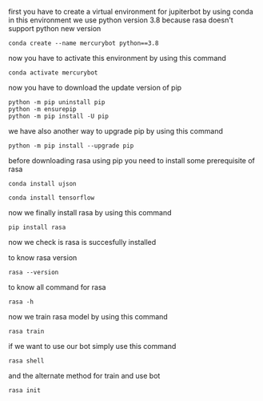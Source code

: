 first you have to create a virtual environment for jupiterbot by using conda
in this environment we use python version 3.8 because rasa doesn't support python new version
```
conda create --name mercurybot python==3.8
```
now you have to activate this environment by using this command
```
conda activate mercurybot
```
now you have to download the update version of pip
```
python -m pip uninstall pip
python -m ensurepip
python -m pip install -U pip
```
we have also another way to upgrade pip by using this command
```
python -m pip install --upgrade pip
```
before downloading rasa using pip you need to install some prerequisite of rasa
```
conda install ujson
```
```
conda install tensorflow
```
now we finally install rasa by using this command
```
pip install rasa
```
now we check is rasa is succesfully installed

to know rasa version
```
rasa --version
```
to know all command for rasa
```
rasa -h
```
now we train rasa model by using this command
```
rasa train
```
if we want to use our bot simply use this command
```
rasa shell
```
and the alternate method for train and use bot
```
rasa init
```
